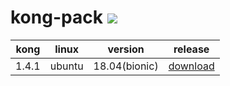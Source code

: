 # kong-pack  ![](https://travis-ci.com/ciiiii/kong-pack.svg?branch=master)

| kong  | linux  | version       | release                                                      |
| ----- | ------ | ------------- | ------------------------------------------------------------ |
| 1.4.1 | ubuntu | 18.04(bionic) | [download](https://github.com/ciiiii/kong-pack/releases/tag/1.4.1-ubuntu18.04) |

